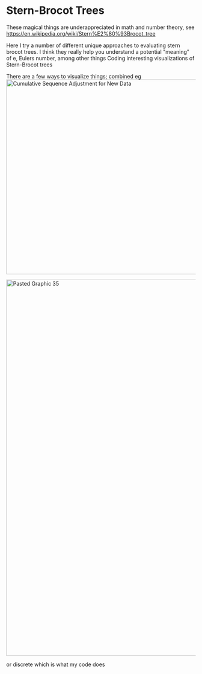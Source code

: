 # Stern-Brocot Trees
These magical things are underappreciated in math and number theory, see https://en.wikipedia.org/wiki/Stern%E2%80%93Brocot_tree


Here I try a number of different unique approaches to evaluating stern brocot trees. I think they really help you understand a potential "meaning" of e, Eulers number, among other things 
Coding interesting visualizations of Stern-Brocot trees

There are a few ways to visualize things; combined eg 
<img width="516" alt="Cumulative Sequence Adjustment for New Data" src="https://github.com/jconorgrogan/SternBrocotship-/assets/130090573/0990978d-c681-4f87-be1b-116ff7541da7">


<img width="997" alt="Pasted Graphic 35" src="https://github.com/jconorgrogan/SternBrocotship-/assets/130090573/ddab1ec6-fd0b-4542-809d-7fd0541ed48d">

or discrete which is what my code does
